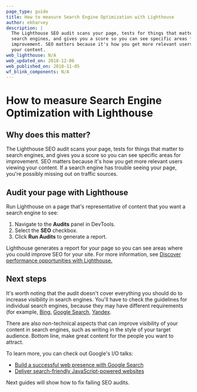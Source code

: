 ```yaml
---
page_type: guide
title: How to measure Search Engine Optimization with Lighthouse
author: ekharvey
description: |
  The Lighthouse SEO audit scans your page, tests for things that matter to
  search engines, and gives you a score so you can see specific areas for
  improvement. SEO matters because it's how you get more relevant users viewing
  your content.  
web_lighthouse: N/A
web_updated_on: 2018-12-06
web_published_on: 2018-11-05
wf_blink_components: N/A
---
```


# How to measure Search Engine Optimization with Lighthouse

## Why does this matter?

The Lighthouse SEO audit scans your page, tests for things that matter to search
engines, and gives you a score so you can see specific areas for improvement.
SEO matters because it's how you get more relevant users viewing your content.
If a search engine has trouble seeing your page, you're possibly missing out on
traffic sources. 

## Audit your page with Lighthouse

Run Lighthouse on a page that's representative of content that you want a search
engine to see:

1. Navigate to the **Audits** panel in DevTools.
1. Select the **SEO** checkbox.
1. Click **Run Audits** to generate a report. 

Lighthouse generates a report for your page so you can see areas where you could
improve SEO for your site. For more information, see [Discover performance
opportunities with Lighthouse.](https://web.dev/fast/discover-performance-opportunities-with-lighthouse)

## Next steps

It's worth noting that the audit doesn't cover everything you should do to
increase visibility in search engines. You'll have to check the guidelines for
individual search engines, because they may have different requirements (for
example,
[Bing](https://www.bing.com/webmaster/help/webmaster-guidelines-30fba23a),
[Google Search](https://support.google.com/webmasters/answer/35769),
[Yandex](https://webmaster.yandex.com/). 

There are also non-technical aspects that can improve visibility of your content
in search engines, such as writing in the style of your target audience. Bottom
line, make great content for the people you want to attract.

To learn more, you can check out Google's I/O talks:

+  [Build a successful web presence with Google Search](https://www.youtube.com/watch?v=NO-sdBzb1Hc)
+  [Deliver search-friendly JavaScript-powered websites](https://www.youtube.com/watch?v=PFwUbgvpdaQ)

Next guides will show how to fix failing SEO audits.
